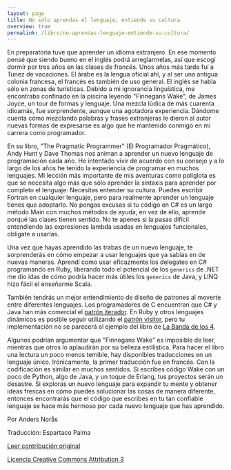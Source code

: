 ```yaml
---
layout: page
title: No sólo aprendas el lenguaje, entiende su cultura
overview: true
permalink: /libro/no-aprendas-lenguaje-entiende-su-cultura/
---
```


En preparatoria tuve que aprender un idioma extranjero. En ese momento pensé que siendo bueno en el inglés podrá arreglarmelas, así que escogí dormír por tres años en las clases de francés. Unos años más tarde fuí a Tunez de vacaciones. El árabe es la lengua oficial ahí, y al ser una antigua colonia francesa, el francés es también de uso general. El inglés se habla sólo en zonas de turísticas. Debido a mi ignorancia linguística, me encontraba confinado en la piscina leyendo "Finnegans Wake", de James Joyce, un tour de formas y lenguaje. Una mezcla lúdica  de más cuarenta idioamás, fue sorprendente, aunque una agotadora experiencia. Dándome cuenta cómo mezclando palabras y frases extranjeras le dieron al autor nuevas formas de expresarse es algo que he mantenido conmigo en mi carrera como programador.

En su libro, "The Pragmatic Programmer" (El Programador Pragmático), Andy Hunt y Dave Thomas nos animan a aprender un nuevo lenguaje de programación cada año. He intentado vivir de acuerdo con su consejo y a lo largo de los años he tenido la experiencia de programar en muchos lenguajes. Mi lección más importante de mis aventuras como políglota es que se necesita algo más que sólo aprender la sintaxis para aprender por completo el lenguaje: Necesitas entender su cultura. Puedes escribir Fortran en cualquier lenguaje, pero para realmente aprender un lenguaje tienes que adoptarlo. No pongas excusas si tu código en C# es un largo método Main con muchos métodos de ayuda, en vez de ello, aprende porqué las clases tienen sentido. No te apenes si la pasas difícil entendiendo las expresiones lambda usadas en lenguajes funcionales, oblígate a usarlas.

Una vez que hayas aprendido las trabas de un nuevo lenguaje, te sorprenderás en cómo empezar a usar lenguajes que ya sabías en de nuevas maneras. Aprendí como usar eficazmente los delegates en C# programando en Ruby, liberando todo el potencial de los `generics` de .NET me dio idas de cómo podría hacer más útiles los `generics` de Java, y LINQ hizo fácil el enseñarme Scala.

También tendrás un mejor entendimiento de diseño de patrones al moverte entre diferentes lenguajes. Los programadores de C encuentran que C# y Java han más comercial el [patrón iterador](https://es.wikipedia.org/wiki/Iterador_%28patr%C3%B3n_de_dise%C3%B1o%29). En Ruby y otros lenguajes dinámicos  es posible seguir utilizando el [patrón visitor](https://es.wikipedia.org/wiki/Visitor_%28patr%C3%B3n_de_dise%C3%B1o%29), pero tu implementación no se parecerá al ejemplo del libro de [La Banda de los 4](http://www.amazon.com/Design-patterns-elements-reusable-object-oriented/dp/0201633612).

Algunos podrían argumentar que "Finnegans Wake" es imposible de leer, mientras que otros lo aplaudirán por su belleza estilística. Para hacer el libro una lectura un poco menos temible, hay disponibles traducciones en un lenguaje único. Irónicamente, la primer traducción fue en francés. Con la codificación es similar en muchos sentidos. Si escribes código Wake con un poco de Python, algo de Java, y un toque de Erlang, tus proyectos serán un desastre. Si exploras un nuevo lenguaje para expandir tu mente y obtener ideas frescas en cómo puedes solucionar las cosas de manera diferente, entonces encontrarás que el código que escribes en tu tan confiable lenguaje se hace más hermoso por cada nuevo lenguaje que has aprendido.

Por Anders Norås

Traducción: Espartaco Palma

[Leer contribución original](http://programmer.97things.oreilly.com/wiki/index.php/Don%27t_Just_Learn_the_Language%2C_Understand_its_Culture)

[Licencia Creative Commons Attribution 3](http://creativecommons.org/licenses/by/3.0/us/deed.es)